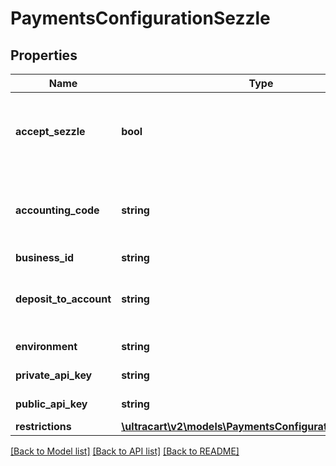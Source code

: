 # PaymentsConfigurationSezzle

## Properties
Name | Type | Description | Notes
------------ | ------------- | ------------- | -------------
**accept_sezzle** | **bool** | Master flag for this merchant accepting Sezzle payments | [optional] 
**accounting_code** | **string** | Optional Quickbooks code for this payment method | [optional] 
**business_id** | **string** | Business ID | [optional] 
**deposit_to_account** | **string** | Optional Quickbooks Deposit to Account value | [optional] 
**environment** | **string** | Sezzle environment | [optional] 
**private_api_key** | **string** | Private API key | [optional] 
**public_api_key** | **string** | Public API key | [optional] 
**restrictions** | [**\ultracart\v2\models\PaymentsConfigurationRestrictions**](PaymentsConfigurationRestrictions.md) |  | [optional] 

[[Back to Model list]](../README.md#documentation-for-models) [[Back to API list]](../README.md#documentation-for-api-endpoints) [[Back to README]](../README.md)


